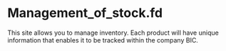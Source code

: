 # Management_of_stock.fd
This site allows you to manage inventory. Each product will have unique information that enables it to be tracked within the company BIC.
